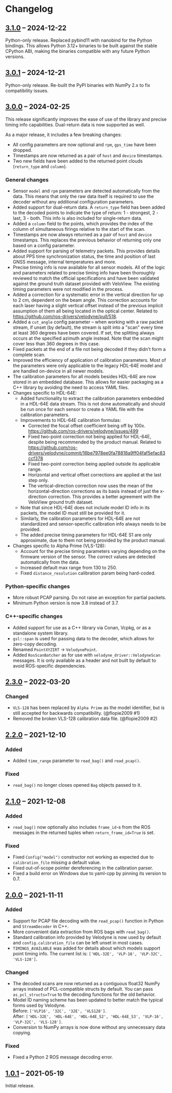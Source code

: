 # Changelog

## [3.1.0] – 2024-12-22

Python-only release. Replaced pybind11 with nanobind for the Python bindings. This allows Python 3.12+ binaries to be
built against the stable CPython ABI, making the binaries compatible with any future Python versions. 

## [3.0.1] – 2024-12-21

Python-only release. Re-built the PyPI binaries with NumPy 2.x to fix compatibility issues. 

## [3.0.0] – 2024-02-25

This release significantly improves the ease of use of the library and precise timing info capabilities. Dual-return data is now supported as well.

As a major release, it includes a few breaking changes:

* All config parameters are now optional and `rpm`, `gps_time` have been dropped.
* Timestamps are now returned as a pair of `host` and `device` timestamps.
* Two new fields have been added to the returned point clouds (`return_type` and `column`).

### General changes

* Sensor `model` and `rpm` parameters are detected automatically from the data. This means that only the raw data itself
  is required to use the decoder without any additional configuration parameters.
* Added support for dual-return data. A `return_type` field has been added to the decoded points to indicate the type of
  return:  1 - strongest, 2 - last, 3 - both. This info is also included for single-return data.
* Added a `column` field to the points, which provides the index of the column of simultaneous firings relative to the
  start of the scan.
* Timestamps are now always returned as a pair of `host` and `device` timestamps. This replaces the previous behavior of
  returning only one based on a config parameter.
* Added support for parsing of telemetry packets. This provides details about PPS time synchronization status, the time
  and position of last GNSS message, internal temperatures and more.
* Precise timing info is now available for all sensor models. All of the logic and parameters related to precise timing
  info have been thoroughly reviewed to match the official specifications and have been validated against the ground truth
  dataset provided with VeloView. The existing timing parameters were not modified in the process.
* Added a correction for a systematic error in the vertical direction for up to 2 cm, dependent on the beam angle. This
  correction accounts for each laser having a slight vertical offset instead of the previous implicit assumption of them
  all being located in the optical center. Related to https://github.com/ros-drivers/velodyne/pull/518.
* Added a `cut_angle` config parameter – when working with a raw packet stream, if unset (by default), the stream is
  split into a "scan" every time at least 360 degrees have been covered. If set, the splitting always occurs at the
  specified azimuth angle instead. Note that the scan might cover less than 360 degrees in this case.
* Fixed packets at the end of a file not being decoded if they didn't form a complete scan.
* Improved the efficiency of application of calibration parameters. Most of the parameters were only applicable to the
  legacy HDL-64E model and are handled on-device in all newer models.
* The calibration parameters for all models besides HDL-64E are now stored in an embedded database. This allows for
  easier packaging as a C++ library by avoiding the need to access YAML files.
* Changes specific to HDL-64E:
  - Added functionality to extract the calibration parameters embedded in a HDL-64E data stream. This is not done
    automatically and should be run once for each sensor to create a YAML file with the calibration parameters.
  - Improvements to HDL-64E calibration formulas:
    - Corrected the focal offset coefficient being off by 100x. https://github.com/ros-drivers/velodyne/issues/499
    - Fixed two-point correction not being applied for HDL-64E, despite being recommended by the product manual. Related
      to https://github.com/ros-drivers/velodyne/commit/16be7978ee0fa78818a9ff04faf5efac83ccf378
    - Fixed two-point correction being applied outside its applicable range.
    - Horizontal and vertical offset corrections are applied at the last step only.
    - The vertical-direction correction now uses the mean of the horizontal-direction corrections as its basis instead
      of just the x-direction correction. This provides a better agreement with the VeloView ground truth dataset.
  - Note that since HDL-64E does not include model ID info in its packets, the model ID must still be provided for it.
  - Similarly, the calibration parameters for HDL-64E are not standardized and sensor-specific calibration info always
    needs to be provided.
  - The added precise timing parameters for HDL-64E S1 are only approximate, due to them not being provided by the
    product manual.
* Changes specific to Alpha Prime (VLS-128):
  - Account for the precise timing parameters varying depending on the firmware version of the sensor. The correct
    values are detected automatically from the data.
  - Increased default max range from 130 to 250.
  - Fixed `distance_resolution` calibration param being hard-coded.

### Python-specific changes

* More robust PCAP parsing. Do not raise an exception for partial packets.
* Minimum Python version is now 3.8 instead of 3.7.

### C++-specific changes

* Added support for use as a C++ library via Conan, Vcpkg, or as a standalone system library.
* `gsl::span` is used for passing data to the decoder, which allows for zero-copy decoding.
* Renamed `PointXYZIRT` -> `VelodynePoint`.
* Added `RosScanBatcher` as for use with `velodyne_driver::VelodyneScan` messages. It is only available as a header and
  not built by default to avoid ROS-specific dependencies.

## [2.3.0] – 2022-03-20

### Changed

- `VLS-128` has been replaced by `Alpha Prime` as the model identifier, but is still accepted for backwards compatibility. (@flopie2009 #1)
- Removed the broken VLS-128 calibration data file. (@flopie2009 #2)

## [2.2.0] – 2021-12-10

### Added

- Added `time_range` parameter to `read_bag()` and `read_pcap()`.

### Fixed

- `read_bag()` no longer closes opened `Bag` objects passed to it.

## [2.1.0] – 2021-12-08

### Added

- `read_bag()` now optionally also includes `frame_id`-s from the ROS messages in the returned tuples
  when `return_frame_id=True` is set.

### Fixed

- Fixed `Config("model")` constructor not working as expected due to `calibration_file` missing a default value.
- Fixed out-of-scope pointer dereferencing in the calibration parser.
- Fixed a build error on Windows due to yaml-cpp by pinning its version to 0.7.

## [2.0.0] – 2021-11-11

### Added

- Support for PCAP file decoding with the `read_pcap()` function in Python and `StreamDecoder` in C++.
- More convenient data extraction from ROS bags with `read_bag()`.
- Standard calibration info provided by Velodyne is now used by default and `config.calibration_file` can be left unset
  in most cases.
- `TIMINGS_AVAILABLE` was added for details about which models support point timing info. The current list is:
  `['HDL-32E', 'VLP-16', 'VLP-32C', 'VLS-128']`.

### Changed

- The decoded scans are now returned as a contiguous float32 NumPy arrays instead of PCL-compatible structs by default.
  You can pass `as_pcl_structs=True` to the decoding functions for the old behavior.
- Model ID naming scheme has been updated to better match the typical forms used by Velodyne. <br>
  Before: `['VLP16', '32C', '32E', 'VLS128']`. <br>
  After: `['HDL-32E', 'HDL-64E', 'HDL-64E_S2', 'HDL-64E_S3', 'VLP-16', 'VLP-32C', 'VLS-128']`.
- Conversion to NumPy arrays is now done without any unnecessary data copying.

### Fixed

- Fixed a Python 2 ROS message decoding error.

## [1.0.1] – 2021-05-19

Initial release.

[3.1.0]: https://github.com/valgur/velodyne_decoder/compare/v3.0.1...v3.1.0

[3.0.1]: https://github.com/valgur/velodyne_decoder/compare/v3.0.0...v3.0.1

[3.0.0]: https://github.com/valgur/velodyne_decoder/compare/v2.3.0...v3.0.0

[2.3.0]: https://github.com/valgur/velodyne_decoder/compare/v2.2.0...v2.3.0

[2.2.0]: https://github.com/valgur/velodyne_decoder/compare/v2.1.0...v2.2.0

[2.1.0]: https://github.com/valgur/velodyne_decoder/compare/v2.0.0...v2.1.0

[2.0.0]: https://github.com/valgur/velodyne_decoder/compare/v1.0.1...v2.0.0

[1.0.1]: https://github.com/valgur/velodyne_decoder/releases/tag/v1.0.1
